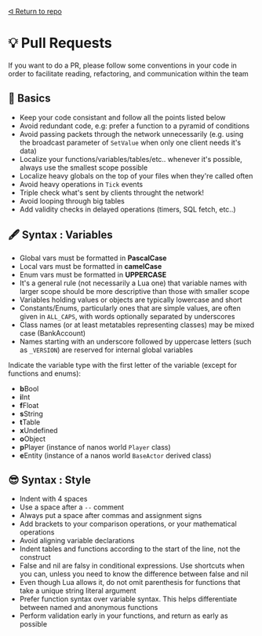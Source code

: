 [ᐊ Return to repo](https://github.com/Timmy-the-nobody/WebUI3d2d)

# 💡 Pull Requests
If you want to do a PR, please follow some conventions in your code in order to facilitate reading, refactoring, and communication within the team

## 📙 Basics

* Keep your code consistant and follow all the points listed below
* Avoid redundant code, e.g: prefer a function to a pyramid of conditions
* Avoid passing packets through the network unnecessarily (e.g. using the broadcast parameter of `SetValue` when only one client needs it's data)
* Localize your functions/variables/tables/etc.. whenever it's possible, always use the smallest scope possible
* Localize heavy globals on the top of your files when they're called often
* Avoid heavy operations in `Tick` events
* Triple check what's sent by clients throught the network!
* Avoid looping through big tables
* Add validity checks in delayed operations (timers, SQL fetch, etc..)

## 🖋️ Syntax : Variables

* Global vars must be formatted in **PascalCase**
* Local vars must be formatted in **camelCase**
* Enum vars must be formatted in **UPPERCASE**
* It's a general rule (not necessarily a Lua one) that variable names with larger scope should be more descriptive than those with smaller scope
* Variables holding values or objects are typically lowercase and short
* Constants/Enums, particularly ones that are simple values, are often given in `ALL_CAPS`, with words optionally separated by underscores 
* Class names (or at least metatables representing classes) may be mixed case (BankAccount)
* Names starting with an underscore followed by uppercase letters (such as `_VERSION`) are reserved for internal global variables

Indicate the variable type with the first letter of the variable (except for functions and enums):

* **b**Bool
* **i**Int
* **f**Float
* **s**String
* **t**Table
* **x**Undefined
* **o**Object
* **p**Player (instance of nanos world `Player` class)
* **e**Entity (instance of a nanos world `BaseActor` derived class)

## 😎 Syntax : Style
* Indent with 4 spaces
* Use a space after a `--` comment
* Always put a space after commas and assignment signs
* Add brackets to your comparison operations, or your mathematical operations
* Avoid aligning variable declarations
* Indent tables and functions according to the start of the line, not the construct
* False and nil are falsy in conditional expressions. Use shortcuts when you can, unless you need to know the difference between false and nil
* Even though Lua allows it, do not omit parenthesis for functions that take a unique string literal argument
* Prefer function syntax over variable syntax. This helps differentiate between named and anonymous functions
* Perform validation early in your functions, and return as early as possible
